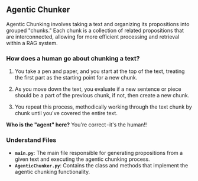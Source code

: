 ## Agentic Chunker

Agentic Chunking involves taking a text and organizing its propositions into grouped "chunks." Each chunk is a collection of related propositions that are interconnected, allowing for more efficient processing and retrieval within a RAG system.


### How does a human go about chunking a text?

1. You take a pen and paper, and you start at the top of the text, treating the first part as the starting point for a new chunk.

2. As you move down the text, you evaluate if a new sentence or piece should be a part of the previous chunk, if not, then create a new chunk.

3. You repeat this process, methodically working through the text chunk by chunk until you've covered the entire text.

**Who is the "agent" here?** You're correct - it's the human!!

### Understand Files

- **`main.py`**: The main file responsible for generating propositions from a given text and executing the agentic chunking process.
- **`AgenticChunker.py`**: Contains the class and methods that implement the agentic chunking functionality.
